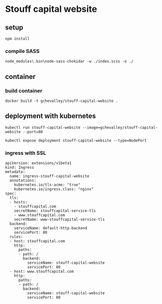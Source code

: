 # Stouff capital website

## setup

`npm install`

### compile SASS

`node_modules\.bin\node-sass-chokidar -w ./index.scss -o ./`


## container

### build container

`docker build -t gchevalley/stouff-capital-website .`

## deployment with kubernetes

`kubectl run stouff-capital-website --image=gchevalley/stouff-capital-website --port=80`

`kubectl expose deployment stouff-capital-website --type=NodePort`

### ingress with SSL

```
apiVersion: extensions/v1beta1
kind: Ingress
metadata:
  name: ingress-stouff-capital-website
  annotations:
    kubernetes.io/tls-acme: "true"
    kubernetes.io/ingress.class: "nginx"
spec:
  tls:
  - hosts:
    - stouffcapital.com
    secretName: stouffcapital-service-tls
    - www.stouffcapital.com
    secretName: www-stouffcapital-service-tls
  backend:
    serviceName: default-http-backend
    servicePort: 80
  rules:
  - host: stouffcapital.com
    http:
      paths:
      - path: /
        backend:
          serviceName: stouff-capital-website
          servicePort: 80
  - host: www.stouffcapital.com
    http:
      paths:
      - path: /
        backend:
          serviceName: stouff-capital-website
          servicePort: 80
```
